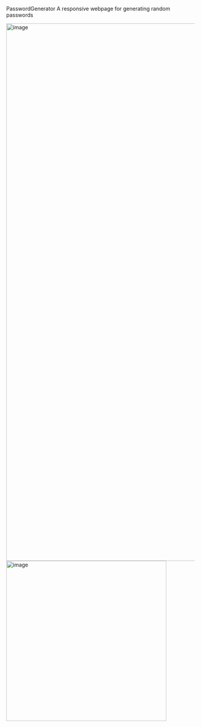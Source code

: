 PasswordGenerator
A responsive webpage for generating random passwords

<img width="1436" alt="image" src="https://user-images.githubusercontent.com/12766730/188213944-3deba86c-d7ce-48a3-b98c-438592b09cc3.png">

<img width="428" alt="image" src="https://user-images.githubusercontent.com/12766730/188213887-36b22eb8-62e6-47fc-839e-e61ce9a95808.png">
